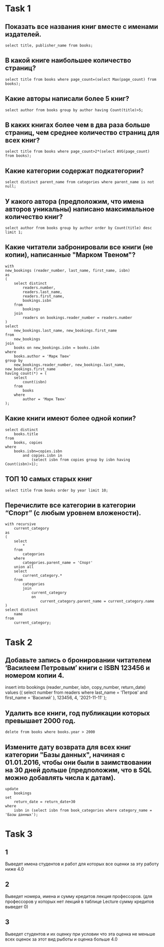 # Task 1 
## Показать все названия книг вместе с именами издателей.
    select title, publisher_name from books;
## В какой книге наибольшее количество страниц?
    select title from books where page_count=(select Max(page_count) from books);
## Какие авторы написали более 5 книг?
    select author from books group by author having Count(title)>5;
## В каких книгах более чем в два раза больше страниц, чем среднее количество страниц для всех книг?
    select title from books where page_count>2*(select AVG(page_count) from books);
## Какие категории содержат подкатегории?
    select distinct parent_name from categories where parent_name is not null;
## У какого автора (предположим, что имена авторов уникальны) написано максимальное количество книг?
    select author from books group by author order by Count(title) desc limit 1;
## Какие читатели забронировали все книги (не копии), написанные "Марком Твеном"?
    with
    new_bookings (reader_number, last_name, first_name, isbn)
    as
    (
        select distinct
            readers.number,
            readers.last_name,
            readers.first_name,
            bookings.isbn
        from
            bookings
        join
            readers on bookings.reader_number = readers.number
    )
    select
        new_bookings.last_name, new_bookings.first_name
    from
        new_bookings
    join
        books on new_bookings.isbn = books.isbn
    where
        books.author = 'Марк Твен'
    group by
        new_bookings.reader_number, new_bookings.last_name, new_bookings.first_name
    having count(*) = (
        select
            count(isbn)
        from
            books
        where
            author = 'Марк Твен'
    );
## Какие книги имеют более одной копии?
    select distinct 
        books.title
    from
        books, copies
    where
        books.isbn=copies.isbn
            and copies.isbn in
                (select isbn from copies group by isbn having Count(isbn)>1);
## ТОП 10 самых старых книг
    select title from books order by year limit 10;
## Перечислите все категории в категории “Спорт” (с любым уровнем вложености).
    with recursive
        current_category
    as
    (
        select
            *
        from
            categories
        where
            categories.parent_name = 'Спорт'
        union all
        select
            current_category.*
        from
            categories
            join
                current_category
                on
                    current_category.parent_name = current_category.name
    )
    select distinct
        name
    from
        current_category;
# Task 2
## Добавьте запись о бронировании читателем ‘Василеем Петровым’ книги с ISBN 123456 и номером копии 4.
insert into bookings (reader_number, isbn, copy_number, return_date)
values ((
            select number
            from readers
            where last_name = 'Петров'
              and first_name = 'Василий'
        ),
        123456,
        4,
        '2021-11-11'
        );
## Удалить все книги, год публикации которых превышает 2000 год.
    delete from books where books.year > 2000
## Измените дату возврата для всех книг категории "Базы данных", начиная с 01.01.2016, чтобы они были в заимствовании на 30 дней дольше (предположим, что в SQL можно добавлять числа к датам).
    update 
        bookings
    set 
        return_date = return_date+30
    where 
        isbn in (select isbn from book_categories where category_name = 'Базы данных');
# Task 3
## 1
Выведет имена студентов и работ для которых все оценки за эту работу ниже 4.0
## 2
Выведет номера, имена и сумму кредитов лекция профессоров. (для профессоров у которых нет лекций в таблице Lecture сумму кредитов выведет 0)
## 3
Выведет студентов и их оценку при условии что эта оценка не меньше всех оценок за этот вид рыботы и оценка больше 4.0 